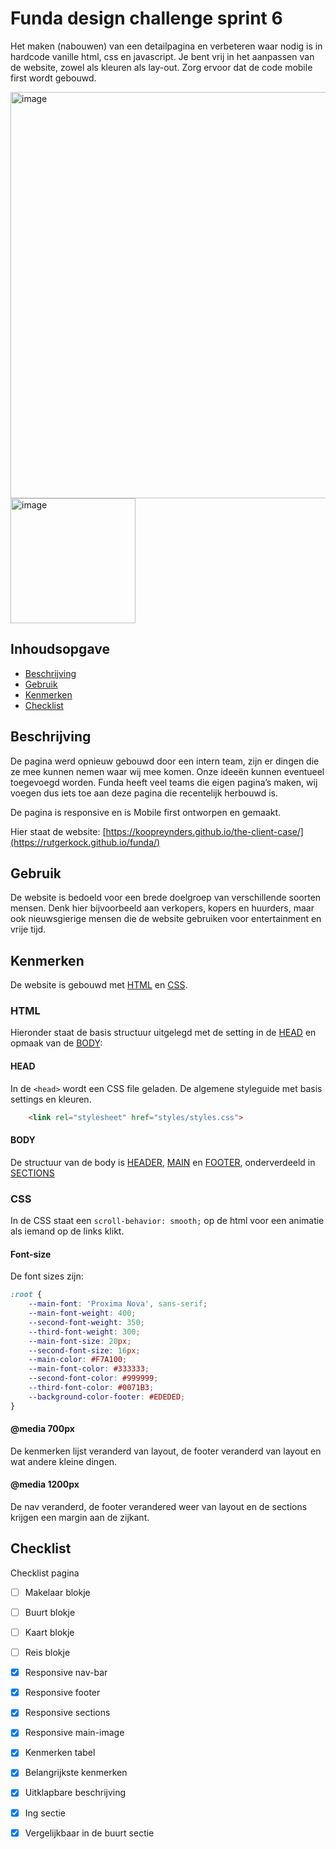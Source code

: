 # Funda design challenge sprint 6
Het maken (nabouwen) van een detailpagina en verbeteren waar nodig is in hardcode vanille html, css en javascript. Je bent vrij in het aanpassen van de website, zowel als kleuren als lay-out. Zorg ervoor dat de code mobile first wordt gebouwd.

<img width="650px" alt="image" src="https://github.com/rutgerkock/funda/assets/114153177/69501f6b-d721-46f0-8bc0-25b049de7d51">
<img width="200px" alt="image" src="https://github.com/rutgerkock/funda/assets/114153177/628e7ddb-3547-4468-ad68-10c82078f5fd">


## Inhoudsopgave

  * [Beschrijving](#beschrijving)
  * [Gebruik](#gebruik)
  * [Kenmerken](#kenmerken)
  * [Checklist](#checklist)

## Beschrijving

De pagina werd opnieuw gebouwd door een intern team, zijn er dingen die ze mee kunnen nemen waar wij mee komen. Onze ideeën kunnen eventueel toegevoegd worden. Funda heeft veel teams die eigen pagina’s maken, wij voegen dus iets toe aan deze pagina die recentelijk herbouwd is.

De pagina is responsive en is Mobile first ontworpen en gemaakt. 

Hier staat de website: [https://koopreynders.github.io/the-client-case/](https://rutgerkock.github.io/funda/)

## Gebruik

De website is bedoeld voor een brede doelgroep van verschillende soorten mensen. Denk hier bijvoorbeeld aan verkopers, kopers en huurders, maar ook nieuwsgierige mensen die de website gebruiken voor entertainment en vrije tijd.

## Kenmerken

De website is gebouwd met [HTML](#html) en [CSS](#CSS).

### HTML

Hieronder staat de basis structuur uitgelegd met de setting in de [HEAD](#HEAD) en opmaak van de [BODY](#BODY):

#### HEAD
  
  In de `<head>` wordt een CSS file geladen. De algemene styleguide met basis settings en kleuren. 
  ```html
      <link rel="stylesheet" href="styles/styles.css">
  ```

#### BODY

  De structuur van de body is [HEADER](#HEADER), [MAIN](#MAIN) en [FOOTER](#FOOTER), onderverdeeld in [SECTIONS](#SECTIONS)
  
### CSS

In de CSS staat een `scroll-behavior: smooth;` op de html voor een animatie als iemand op de links klikt.

#### Font-size

De font sizes zijn:
```css
:root {
    --main-font: 'Proxima Nova', sans-serif;
    --main-font-weight: 400;
    --second-font-weight: 350;
    --third-font-weight: 300;
    --main-font-size: 20px;
    --second-font-size: 16px;
    --main-color: #F7A100;
    --main-font-color: #333333;
    --second-font-color: #999999;
    --third-font-color: #0071B3;
    --background-color-footer: #EDEDED;
}

```

#### @media 700px

De kenmerken lijst veranderd van layout, de footer veranderd van layout en wat andere kleine dingen.

#### @media 1200px

De nav veranderd, de footer verandered weer van layout en de sections krijgen een margin aan de zijkant. 


## Checklist

Checklist pagina

- [ ] Makelaar blokje
- [ ] Buurt blokje
- [ ] Kaart blokje
- [ ] Reis blokje
- [x] Responsive nav-bar
- [x] Responsive footer
- [x] Responsive sections
- [x] Responsive main-image
- [x] Kenmerken tabel
- [x] Belangrijkste kenmerken
- [x] Uitklapbare beschrijving
- [x] Ing sectie
- [x] Vergelijkbaar in de buurt sectie

